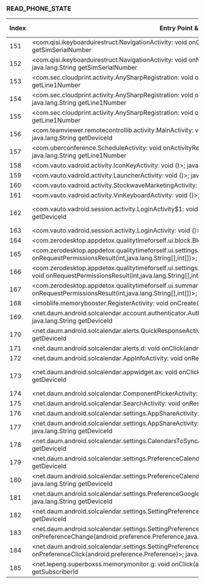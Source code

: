 ### READ_PHONE_STATE
| Index | Entry Point & APIs | Screen shot | Resource id | Label |
| ------------- | ------------- | ------------- |-------------|-------------|
| 151 | <com.qisi.ikeyboarduirestruct.NavigationActivity: void onCreate(android.os.Bundle)>; java.lang.String getSimSerialNumber | ![](D:\COSMOS\output\py\Play_win8\Productivity\com.qisiemoji.inputmethod\com.qisi.ikeyboarduirestruct.NavigationActivity.png) |  | |
| 152 | <com.qisi.ikeyboarduirestruct.NavigationActivity: void onNewIntent(android.content.Intent)>; java.lang.String getSimSerialNumber | ![](D:\COSMOS\output\py\Play_win8\Productivity\com.qisiemoji.inputmethod\com.qisi.ikeyboarduirestruct.NavigationActivity.png) |  | |
| 153 | <com.sec.cloudprint.activity.AnySharpRegistration: void onCreate(android.os.Bundle)>; java.lang.String getLine1Number | ![](D:\COSMOS\output\py\Play_win8\Productivity\com.sec.cloudprint\com.sec.cloudprint.activity.AnySharpRegistration.png) |  | |
| 154 | <com.sec.cloudprint.activity.AnySharpRegistration: void onActivityResult(int,int,android.content.Intent)>; java.lang.String getLine1Number | ![](D:\COSMOS\output\py\Play_win8\Productivity\com.sec.cloudprint\com.sec.cloudprint.activity.AnySharpRegistration.png) |  | |
| 155 | <com.sec.cloudprint.activity.AnySharpRegistration: void onClick(android.view.View)>; java.lang.String getLine1Number | ![](D:\COSMOS\output\py\Play_win8\Productivity\com.sec.cloudprint\com.sec.cloudprint.activity.AnySharpRegistration.png) |  | |
| 156 | <com.teamviewer.remotecontrollib.activity.MainActivity: void onCreate(android.os.Bundle)>; java.lang.String getDeviceId | ![](D:\COSMOS\output\py\Play_win8\Productivity\com.teamviewer.teamviewer.market.mobile\com.teamviewer.remotecontrollib.activity.MainActivity.png) |  | |
| 157 | <com.uberconference.ScheduleActivity: void onActivityResult(int,int,android.content.Intent)>; java.lang.String getLine1Number | ![](D:\COSMOS\output\py\Play_win8\Productivity\com.uberconference\com.uberconference.ScheduleActivity.png) |  | |
| 158 | <com.vauto.vadroid.activity.IconKeyActivity: void <init>()>; java.lang.String getDeviceId | ![](D:\COSMOS\output\py\Play_win8\Productivity\com.vauto.provision\com.vauto.vadroid.activity.IconKeyActivity.png) |  | |
| 159 | <com.vauto.vadroid.activity.LauncherActivity: void <init>()>; java.lang.String getDeviceId | ![](D:\COSMOS\output\py\Play_win8\Productivity\com.vauto.provision\com.vauto.vadroid.activity.LauncherActivity.png) |  | |
| 160 | <com.vauto.vadroid.activity.StockwaveMarketingActivity: void <init>()>; java.lang.String getDeviceId | ![](D:\COSMOS\output\py\Play_win8\Productivity\com.vauto.provision\com.vauto.vadroid.activity.StockwaveMarketingActivity.png) |  | |
| 161 | <com.vauto.vadroid.activity.VinKeyboardActivity: void <init>()>; java.lang.String getDeviceId | ![](D:\COSMOS\output\py\Play_win8\Productivity\com.vauto.provision\com.vauto.vadroid.activity.VinKeyboardActivity.png) |  | |
| 162 | <com.vauto.vadroid.session.activity.LoginActivity$1: void onClick(android.view.View)>; java.lang.String getDeviceId | ![](D:\COSMOS\output\py\Play_win8\Productivity\com.vauto.provision\com.vauto.vadroid.session.activity.LoginActivity.png) | {'2131690078': <sensitive_component.SensitiveComponent.SensitiveView object at 0x0000021457EE0DD8>} | |
| 163 | <com.vauto.vadroid.session.activity.LoginActivity: void <init>()>; java.lang.String getDeviceId | ![](D:\COSMOS\output\py\Play_win8\Productivity\com.vauto.provision\com.vauto.vadroid.session.activity.LoginActivity.png) |  | |
| 164 | <com.zerodesktop.appdetox.qualitytimeforself.ui.block.BlockActivity: void onResume()>; void listen | ![](D:\COSMOS\output\py\Play_win8\Productivity\com.zerodesktop.appdetox.qualitytime\com.zerodesktop.appdetox.qualitytimeforself.ui.block.BlockActivity.png) |  | |
| 165 | <com.zerodesktop.appdetox.qualitytimeforself.ui.settings.selflocks.ProfileSettingsActivity: void onRequestPermissionsResult(int,java.lang.String[],int[])>; void listen | ![](D:\COSMOS\output\py\Play_win8\Productivity\com.zerodesktop.appdetox.qualitytime\com.zerodesktop.appdetox.qualitytimeforself.ui.settings.selflocks.ProfileSettingsActivity.png) |  | |
| 166 | <com.zerodesktop.appdetox.qualitytimeforself.ui.settings.selflocks.takeabreak.TakeABreakSettingsActivity: void onRequestPermissionsResult(int,java.lang.String[],int[])>; void listen | ![](D:\COSMOS\output\py\Play_win8\Productivity\com.zerodesktop.appdetox.qualitytime\com.zerodesktop.appdetox.qualitytimeforself.ui.settings.selflocks.takeabreak.TakeABreakSettingsActivity.png) |  | |
| 167 | <com.zerodesktop.appdetox.qualitytimeforself.ui.summary.MainActivity: void onRequestPermissionsResult(int,java.lang.String[],int[])>; void listen | ![](D:\COSMOS\output\py\Play_win8\Productivity\com.zerodesktop.appdetox.qualitytime\com.zerodesktop.appdetox.qualitytimeforself.ui.summary.MainActivity.png) |  | |
| 168 | <imoblife.memorybooster.RegisterActivity: void onCreate(android.os.Bundle)>; java.lang.String getDeviceId | ![](D:\COSMOS\output\py\Play_win8\Productivity\imoblife.memorybooster.lite\imoblife.memorybooster.RegisterActivity.png) |  | |
| 169 | <net.daum.android.solcalendar.account.authenticator.AuthenticatorActivity: void onResume()>; java.lang.String getDeviceId | ![](D:\COSMOS\output\py\Play_win8\Productivity\net.daum.android.solcalendar\net.daum.android.solcalendar.account.authenticator.AuthenticatorActivity.png) |  | |
| 170 | <net.daum.android.solcalendar.alerts.QuickResponseActivity: void onResume()>; java.lang.String getDeviceId | ![](D:\COSMOS\output\py\Play_win8\Productivity\net.daum.android.solcalendar\net.daum.android.solcalendar.alerts.QuickResponseActivity.png) |  | |
| 171 | <net.daum.android.solcalendar.alerts.d: void onClick(android.view.View)>; java.lang.String getDeviceId | ![](D:\COSMOS\output\py\Play_win8\Productivity\net.daum.android.solcalendar\net.daum.android.solcalendar.alerts.QuickResponseActivity.png) |  | |
| 172 | <net.daum.android.solcalendar.AppInfoActivity: void onResume()>; java.lang.String getDeviceId | ![](D:\COSMOS\output\py\Play_win8\Productivity\net.daum.android.solcalendar\net.daum.android.solcalendar.AppInfoActivity.png) |  | |
| 173 | <net.daum.android.solcalendar.appwidget.ax: void onClick(android.view.View)>; java.lang.String getDeviceId | ![](D:\COSMOS\output\py\Play_win8\Productivity\net.daum.android.solcalendar\net.daum.android.solcalendar.appwidget.TimetableAppWidgetConfigurationActivity.png) | {'2131427470': <sensitive_component.SensitiveComponent.SensitiveView object at 0x0000021457DE9080>} | |
| 174 | <net.daum.android.solcalendar.ComponentPickerActivity: void onResume()>; java.lang.String getDeviceId | ![](D:\COSMOS\output\py\Play_win8\Productivity\net.daum.android.solcalendar\net.daum.android.solcalendar.ComponentPickerActivity.png) |  | |
| 175 | <net.daum.android.solcalendar.SearchActivity: void onResume()>; java.lang.String getDeviceId | ![](D:\COSMOS\output\py\Play_win8\Productivity\net.daum.android.solcalendar\net.daum.android.solcalendar.SearchActivity.png) |  | |
| 176 | <net.daum.android.solcalendar.settings.AppShareActivity: void onResume()>; java.lang.String getDeviceId | ![](D:\COSMOS\output\py\Play_win8\Productivity\net.daum.android.solcalendar\net.daum.android.solcalendar.settings.AppShareActivity.png) |  | |
| 177 | <net.daum.android.solcalendar.settings.AppShareActivity: void onClick(android.view.View)>; java.lang.String getDeviceId | ![](D:\COSMOS\output\py\Play_win8\Productivity\net.daum.android.solcalendar\net.daum.android.solcalendar.settings.AppShareActivity.png) |  | |
| 178 | <net.daum.android.solcalendar.settings.CalendarsToSyncActivity: void onResume()>; java.lang.String getDeviceId | ![](D:\COSMOS\output\py\Play_win8\Productivity\net.daum.android.solcalendar\net.daum.android.solcalendar.settings.CalendarsToSyncActivity.png) |  | |
| 179 | <net.daum.android.solcalendar.settings.PreferenceCalendarActivity: void onResume()>; java.lang.String getDeviceId | ![](D:\COSMOS\output\py\Play_win8\Productivity\net.daum.android.solcalendar\net.daum.android.solcalendar.settings.PreferenceCalendarActivity.png) |  | |
| 180 | <net.daum.android.solcalendar.settings.PreferenceCalendarActivity: void onCreate(android.os.Bundle)>; java.lang.String getDeviceId | ![](D:\COSMOS\output\py\Play_win8\Productivity\net.daum.android.solcalendar\net.daum.android.solcalendar.settings.PreferenceCalendarActivity.png) |  | |
| 181 | <net.daum.android.solcalendar.settings.PreferenceGoogleTasksSyncActivity: void onResume()>; java.lang.String getDeviceId | ![](D:\COSMOS\output\py\Play_win8\Productivity\net.daum.android.solcalendar\net.daum.android.solcalendar.settings.PreferenceGoogleTasksSyncActivity.png) |  | |
| 182 | <net.daum.android.solcalendar.settings.SettingPreferenceActivity: void onDestroy()>; java.lang.String getDeviceId | ![](D:\COSMOS\output\py\Play_win8\Productivity\net.daum.android.solcalendar\net.daum.android.solcalendar.settings.SettingPreferenceActivity.png) |  | |
| 183 | <net.daum.android.solcalendar.settings.SettingPreferenceActivity: boolean onPreferenceChange(android.preference.Preference,java.lang.Object)>; java.lang.String getDeviceId | ![](D:\COSMOS\output\py\Play_win8\Productivity\net.daum.android.solcalendar\net.daum.android.solcalendar.settings.SettingPreferenceActivity.png) |  | |
| 184 | <net.daum.android.solcalendar.settings.SettingPreferenceActivity: boolean onPreferenceClick(android.preference.Preference)>; java.lang.String getDeviceId | ![](D:\COSMOS\output\py\Play_win8\Productivity\net.daum.android.solcalendar\net.daum.android.solcalendar.settings.SettingPreferenceActivity.png) |  | |
| 185 | <net.lepeng.superboxss.memorymonitor.g: void onClick(android.view.View)>; java.lang.String getSubscriberId | ![](D:\COSMOS\output\py\Play_win8\Productivity\net.lepeng.superboxss\net.lepeng.superboxss.memorymonitor.MemoryMonitor.png) |  | |
